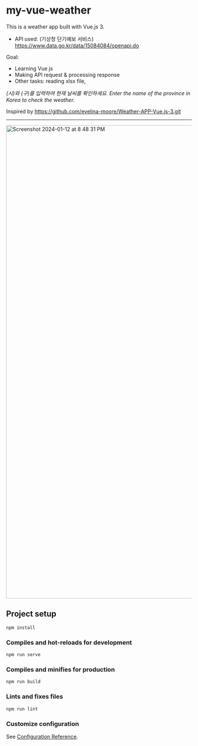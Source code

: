 # my-vue-weather

This is a weather app built with Vue.js 3.
- API used: (기상청 단기예보 서비스) https://www.data.go.kr/data/15084084/openapi.do

Goal:
- Learning Vue js
- Making API request & processing response
- Other tasks: reading xlsx file,

_(시)와 (구)를 입력하여 현재 날씨를 확인하세요. Enter the name of the province in Korea to check the weather._

Inspired by https://github.com/evelina-moore/Weather-APP-Vue.js-3.git

<hr> 

<img width="1280" alt="Screenshot 2024-01-12 at 8 48 31 PM" src="https://github.com/lsylcy0307/weather-app-vue3/assets/62744724/3c2c6d6a-b820-4e94-b10a-98f357abd6e9">

## Project setup
```
npm install
```

### Compiles and hot-reloads for development
```
npm run serve
```

### Compiles and minifies for production
```
npm run build
```

### Lints and fixes files
```
npm run lint
```

### Customize configuration
See [Configuration Reference](https://cli.vuejs.org/config/).
